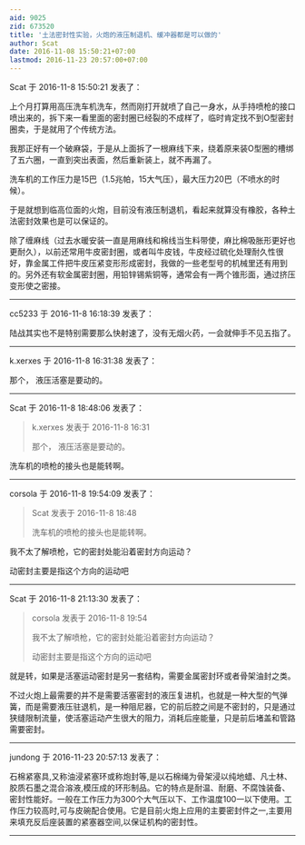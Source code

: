 ```yaml
---
aid: 9025
zid: 673520
title: '土法密封性实验，火炮的液压制退机、缓冲器都是可以做的'
author: Scat
date: 2016-11-08 15:50:21+07:00
lastmod: 2016-11-23 20:57:00+07:00
---
```


Scat 于 2016-11-8 15:50:21 发表了：

上个月打算用高压洗车机洗车，然而刚打开就喷了自己一身水，从手持喷枪的接口喷出来的，拆下来一看里面的密封圈已经裂的不成样了，临时肯定找不到O型密封圈卖，于是就用了个传统方法。

我那正好有一个破麻袋，于是从上面拆了一根麻线下来，绕着原来装O型圈的槽绑了五六圈，一直到突出表面，然后重新装上，就不再漏了。

洗车机的工作压力是15巴（1.5兆帕，15大气压），最大压力20巴（不喷水的时候）。

于是就想到临高位面的火炮，目前没有液压制退机，看起来就算没有橡胶，各种土法密封效果也是可以保证的。

除了缠麻线（过去水暖安装一直是用麻线和棉线当生料带使，麻比棉吸胀形更好也更耐久），以前还常用牛皮密封圈，或者叫牛皮钱，牛皮经过硫化处理耐久性很好，靠金属工件把牛皮压紧变形形成密封，我做的一些老型号的机械里还有用到的。另外还有软金属密封圈，用铅锌锡紫铜等，通常会有一两个锥形面，通过挤压变形使之密接。

---------

cc5233 于 2016-11-8 16:18:39 发表了：

陆战其实也不是特别需要那么快射速了，没有无烟火药，一会就伸手不见五指了。

---------

k.xerxes 于 2016-11-8 16:31:38 发表了：

那个， 液压活塞是要动的。

---------

Scat 于 2016-11-8 18:48:06 发表了：

> k.xerxes 发表于 2016-11-8 16:31
> 
> 那个， 液压活塞是要动的。



洗车机的喷枪的接头也是能转啊。

---------

corsola 于 2016-11-8 19:54:09 发表了：

> Scat 发表于 2016-11-8 18:48
> 
> 洗车机的喷枪的接头也是能转啊。



我不太了解喷枪，它的密封处能沿着密封方向运动？

动密封主要是指这个方向的运动吧

---------

Scat 于 2016-11-8 21:13:30 发表了：

> corsola 发表于 2016-11-8 19:54
> 
> 我不太了解喷枪，它的密封处能沿着密封方向运动？
> 
> 动密封主要是指这个方向的运动吧



就是转，如果是活塞运动密封是另一套结构，需要金属密封环或者骨架油封之类。

不过火炮上最需要的并不是需要活塞密封的液压复进机，也就是一种大型的气弹簧，而是需要液压驻退机，是一种阻尼器，它的前后腔之间是不密封的，只是通过狭缝限制流量，使活塞运动产生很大的阻力，消耗后座能量，只是前后堵盖和管路需要密封。

---------

jundong 于 2016-11-23 20:57:13 发表了：

石棉紧塞具,又称油浸紧塞环或称炮封等,是以石棉绳为骨架浸以纯地蜡、凡士林、胶质石墨之混合溶液,模压成的环形制品。它的特点是耐温、耐磨、不腐蚀装备、密封性能好。一般在工作压力为300个大气压以下、工作温度100一以下使用。工作压力较高时,可与皮碗配合使用。它是目前火炮上应用的主要密封件之一,主要用来填充反后座装置的紧塞器空间,以保证机构的密封性。

---------


